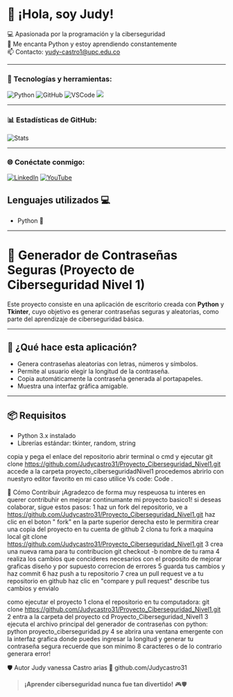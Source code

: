 # 👋 ¡Hola, soy Judy!

💻 Apasionada por la programación y la ciberseguridad  
🐍 Me encanta Python y estoy aprendiendo constantemente  
📫 Contacto: yudy-castro1@upc.edu.co 

---

### 🔧 Tecnologías y herramientas:
![Python](https://img.shields.io/badge/Python-3776AB?style=for-the-badge&logo=python&logoColor=white)
![GitHub](https://img.shields.io/badge/GitHub-181717?style=for-the-badge&logo=github&logoColor=white)
![VSCode](https://img.shields.io/badge/VS%20Code-007ACC?style=for-the-badge&logo=visual-studio-code&logoColor=white)
 <img src="https://img.shields.io/badge/Tkinter-FFCA28?style=for-the-badge&logo=python&logoColor=black"/>
  
</p>

---

### 📊 Estadísticas de GitHub:
![Stats](https://github-readme-stats.vercel.app/api?username=Judycastro31&show_icons=true&theme=radical)

---

### 🌐 Conéctate conmigo:
[![LinkedIn](https://img.shields.io/badge/LinkedIn-0077B5?style=flat&logo=linkedin&logoColor=white)](https://linkedin.com/in/tu-perfil)
[![YouTube](https://img.shields.io/badge/Youtube-FF0000?style=flat&logo=youtube&logoColor=white)](https://youtube.com/tu-canal)




## Lenguajes utilizados 💻

- Python 🐍 

---
# 🔐 Generador de Contraseñas Seguras (Proyecto de Ciberseguridad Nivel 1)

Este proyecto consiste en una aplicación de escritorio creada con **Python** y **Tkinter**, cuyo objetivo es generar contraseñas seguras y aleatorias, como parte del aprendizaje de ciberseguridad básica.

---

## 🧠 ¿Qué hace esta aplicación?

- Genera contraseñas aleatorias con letras, números y símbolos.
- Permite al usuario elegir la longitud de la contraseña.
- Copia automáticamente la contraseña generada al portapapeles.
- Muestra una interfaz gráfica amigable.

---

## 📦 Requisitos

- Python 3.x instalado
- Librerías estándar: tkinter, random, string


copia y pega el enlace del repositorio
abrir terminal o cmd y ejecutar
git clone https://github.com/Judycastro31/Proyecto_Ciberseguridad_Nivel1.git
accede a la carpeta proyecto_ciberseguridadNivel1 
procedemos abrirlo con nuestyro editor favorito en mi caso utilice Vs code:
Code  .


🤝 Cómo Contribuir
¡Agradezco de forma muy respeuosa tu interes en querer contribuhir en mejorar continumante mi proyecto basico1!
si deseas colaborar, sigue estos pasos:
1 haz un fork del repositorio, ve a https://github.com/Judycastro31/Proyecto_Ciberseguridad_Nivel1.git
haz clic en el boton " fork" en la parte superior derecha
esto le permitira crear una copia del proyecto en tu cuenta de github
2 clona tu fork a maquina local
git clone https://github.com/Judycastro31/Proyecto_Ciberseguridad_Nivel1.git
3 crea una nueva rama para tu contribucion
git checkout -b nombre de tu rama
4 realiza los cambios que concideres necesarios con el proposito de mejorar graficas diseño y por supuesto correcion de errores
5 guarda tus cambios y haz commit
6 haz push a tu repositorio
7 crea un pull request
ve a tu repositorio en github
haz clic en  "compare y pull request"
describe tus cambios y envialo

como ejecutar el proyecto
1 clona el repositorio en tu computadora:
git clone https://github.com/Judycastro31/Proyecto_Ciberseguridad_Nivel1.git
2 entra a la carpeta del proyecto cd Proyecto_Ciberseguridad_Nivel1
3 ejecuta el archivo principal del generador de contraseñas con python: python proyecto_ciberseguridad.py
4 se abrira una ventana emergente con la interfaz grafica donde puedes ingresar la longitud y generar tu contraseña segura recuerde que son minimo 8 caracteres o de lo contrario generara error!

🛡️ Autor
Judy vanessa Castro arias 
🔗 github.com/Judycastro31


> **¡Aprender ciberseguridad nunca fue tan divertido!** 🎮🛡️

